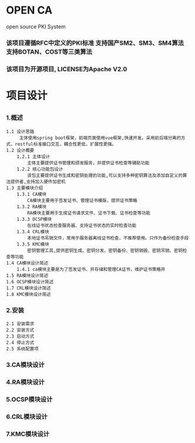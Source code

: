 # OPEN CA
open source PKI System

 ### 该项目遵循RFC中定义的PKI标准 支持国产SM2、SM3、SM4算法 支持BOTAN、COST等三类算法
 ### 该项目为开源项目, LICENSE为Apache V2.0
 
 # 项目设计
  ## 

  ### 1.概述

    1.1 设计思路
         主体使用spring boot框架，前端页面使用vue框架,快速开发。采用前后端分离的方式，restful标准接口交互，耦合性更低，扩展性更强。
    1.2 设计概要
        1.2.1 主体设计
            主体主要提供证书管理和颁发服务，并提供证书检查等辅助功能
        1.2.2 核心功能包设计
            该包主要提供证书生成和密钥处理的功能,可以支持多种密钥算法及添加自定义的算法提供者,支持加入硬件加密机
    1.3 主要模块介绍
        1.3.1 CA模块
            CA模块主要用于签发证书、管理证书模版，提供证书策略
        1.3.2 RA模块
            RA模块主要用于生成证书请求文件、证书下载、证书检查等功能
        1.3.3 OCSP模块
            在线证书状态检查服务器、支持证书状态的实时检查功能
        1.3.4 CRL模块
            本地证书吊销文件，常用于服务器离线证书检查，不推荐使用。只作为备份检查手段
        1.3.5 KMC模块
            密钥管理工具,提供密钥生成、密钥分发、密钥备份、密钥销毁、密钥吊销、密钥检查等功能
    1.4 CA模块设计简述
        1.4.1 ca模块主要是为了签发证书、并存储和管理CA证书，维护证书策略并
    1.5 RA模块设计简述
    1.6 OCSP模块设计简述
    1.7 CRL模块设计简述
    1.8 KMC模块设计简述
   
  
  ### 2.安装

    2.1 安装需求
    2.2 安装方式
    2.3 启动方式
    2.4 停止方式
    2.5 系统配置项
  
  ### 3.CA模块设计
  
  ### 4.RA模块设计
  
  ### 5.OCSP模块设计
  
  ### 6.CRL模块设计
  
  ### 7.KMC模块设计
